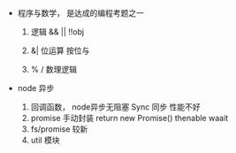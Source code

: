 - 程序与数学， 是达成的编程考题之一
  1. 逻辑
    &&  ||  !!obj
  
  2. &| 位运算
    按位与
  
  3. %  / 数理逻辑

- node 异步 
  1. 回调函数， node异步无阻塞
    Sync 同步 性能不好
  2. promise 手动封装 return new Promise()
    thenable waait
  3. fs/promise 较新
  4. util 模块